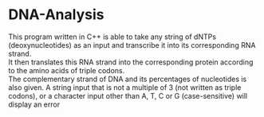 # DNA-Analysis
This program written in C++ is able to take any string of dNTPs (deoxynucleotides) as an input and transcribe it into its corresponding RNA strand.<br>
It then translates this RNA strand into the corresponding protein according to the amino acids of triple codons.<br>
The complementary strand of DNA and its percentages of nucleotides is also given.
A string input that is not a multiple of 3 (not written as triple codons), or a character input other than A, T, C or G (case-sensitive) will display an error
